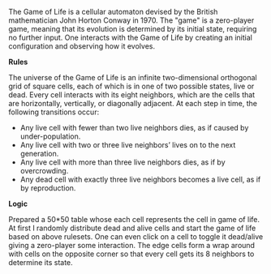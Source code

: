 The Game of Life is a cellular automaton devised by the British mathematician John Horton Conway in 1970. The "game" is a zero-player game, meaning that its evolution is determined by its initial state, requiring no further input. One interacts with the Game of Life by creating an initial configuration and observing how it evolves.

**Rules**

The universe of the Game of Life is an infinite two-dimensional orthogonal grid of square cells, each of which is in one of two possible states, live or dead. Every cell interacts with its eight neighbors, which are the cells that are horizontally, vertically, or diagonally adjacent. At each step in time, the following transitions occur:

* Any live cell with fewer than two live neighbors dies, as if caused by under-population.
* Any live cell with two or three live neighbors’ lives on to the next generation.
* Any live cell with more than three live neighbors dies, as if by overcrowding.
* Any dead cell with exactly three live neighbors becomes a live cell, as if by reproduction.

**Logic**

Prepared a 50*50 table whose each cell represents the cell in game of life. At first I randomly distribute dead and alive cells and start the game of life based on above rulesets. One can even click on a cell to toggle it dead/alive giving a zero-player some interaction. The edge cells form a wrap around with cells on the opposite corner so that every cell gets its 8 neighbors to determine its state. 
